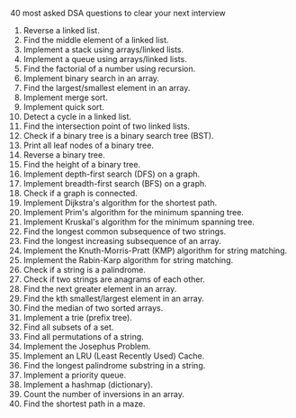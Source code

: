 40 most asked DSA questions to clear your next interview

1. Reverse a linked list.
2. Find the middle element of a linked list.
3. Implement a stack using arrays/linked lists.
4. Implement a queue using arrays/linked lists.
5. Find the factorial of a number using recursion.
6. Implement binary search in an array.
7. Find the largest/smallest element in an array.
8. Implement merge sort.
9. Implement quick sort.
10. Detect a cycle in a linked list.
11. Find the intersection point of two linked lists.
12. Check if a binary tree is a binary search tree (BST).
13. Print all leaf nodes of a binary tree.
14. Reverse a binary tree.
15. Find the height of a binary tree.
16. Implement depth-first search (DFS) on a graph.
17. Implement breadth-first search (BFS) on a graph.
18. Check if a graph is connected.
19. Implement Dijkstra's algorithm for the shortest path.
20. Implement Prim's algorithm for the minimum spanning tree.
21. Implement Kruskal's algorithm for the minimum spanning tree.
22. Find the longest common subsequence of two strings.
23. Find the longest increasing subsequence of an array.
24. Implement the Knuth-Morris-Pratt (KMP) algorithm for string matching.
25. Implement the Rabin-Karp algorithm for string matching.
26. Check if a string is a palindrome.
27. Check if two strings are anagrams of each other.
28. Find the next greater element in an array.
29. Find the kth smallest/largest element in an array.
30. Find the median of two sorted arrays.
31. Implement a trie (prefix tree).
32. Find all subsets of a set.
33. Find all permutations of a string.
34. Implement the Josephus Problem.
35. Implement an LRU (Least Recently Used) Cache.
36. Find the longest palindrome substring in a string.
37. Implement a priority queue.
38. Implement a hashmap (dictionary).
39. Count the number of inversions in an array.
40. Find the shortest path in a maze.

